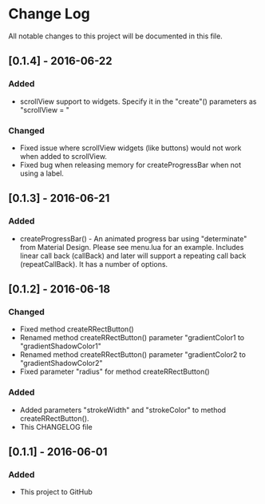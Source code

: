 # Change Log

All notable changes to this project will be documented in this file.

## [0.1.4] - 2016-06-22
### Added
- scrollView support to widgets. Specify it in the "create<method name>"() parameters as "scrollView = <scroll view>"

### Changed
- Fixed issue where scrollView widgets (like buttons) would not work when added to scrollView.
- Fixed bug when releasing memory for createProgressBar when not using a label.

## [0.1.3] - 2016-06-21
### Added
- createProgressBar() - An animated progress bar using "determinate" from Material Design. Please see menu.lua for an example. Includes linear call back (callBack) and later will support a repeating call back (repeatCallBack). It has a number of options.

## [0.1.2] - 2016-06-18
### Changed
- Fixed method createRRectButton()
- Renamed method createRRectButton() parameter "gradientColor1 to "gradientShadowColor1"
- Renamed method createRRectButton() parameter "gradientColor2 to "gradientShadowColor2"
- Fixed parameter "radius" for method createRRectButton()

### Added
- Added parameters "strokeWidth" and "strokeColor" to method createRRectButton().
- This CHANGELOG file

## [0.1.1] - 2016-06-01
### Added
- This project to GitHub
